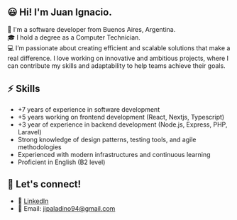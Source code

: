 <h2>😃 Hi! I'm Juan Ignacio.</h2>

🏡 I'm a software developer from Buenos Aires, Argentina.  
🎓 I hold a degree as a Computer Technician.  
💻 I’m passionate about creating efficient and scalable solutions that make a real difference. I love working on innovative and ambitious projects, where I can contribute my skills and adaptability to help teams achieve their goals.


## ⚡ **Skills**
- +7 years of experience in software development
- +5 years working on frontend development (React, Nextjs, Typescript)
- +3 year of experience in backend development (Node.js, Express, PHP, Laravel)
- Strong knowledge of design patterns, testing tools, and agile methodologies
- Experienced with modern infrastructures and continuous learning
- Proficient in English (B2 level)


## 🌟 **Let's connect!**
- 💼 [LinkedIn](https://www.linkedin.com/in/juan-ignacio-paladino)
- 📧 Email: [jipaladino94@gmail.com](mailto:jipaladino94@gmail.com)
